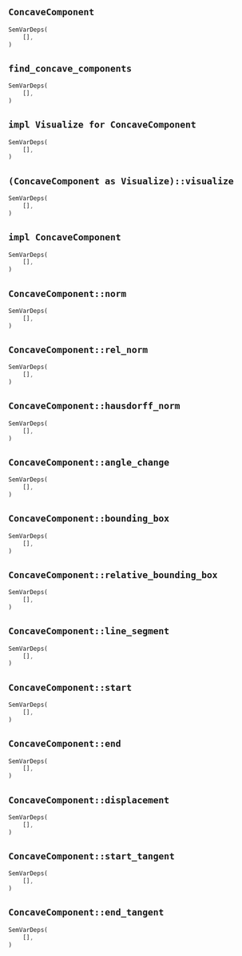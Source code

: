 ## `ConcaveComponent`

```rust
SemVarDeps(
    [],
)
```

## `find_concave_components`

```rust
SemVarDeps(
    [],
)
```

## `impl Visualize for ConcaveComponent`

```rust
SemVarDeps(
    [],
)
```

## `(ConcaveComponent as Visualize)::visualize`

```rust
SemVarDeps(
    [],
)
```

## `impl ConcaveComponent`

```rust
SemVarDeps(
    [],
)
```

## `ConcaveComponent::norm`

```rust
SemVarDeps(
    [],
)
```

## `ConcaveComponent::rel_norm`

```rust
SemVarDeps(
    [],
)
```

## `ConcaveComponent::hausdorff_norm`

```rust
SemVarDeps(
    [],
)
```

## `ConcaveComponent::angle_change`

```rust
SemVarDeps(
    [],
)
```

## `ConcaveComponent::bounding_box`

```rust
SemVarDeps(
    [],
)
```

## `ConcaveComponent::relative_bounding_box`

```rust
SemVarDeps(
    [],
)
```

## `ConcaveComponent::line_segment`

```rust
SemVarDeps(
    [],
)
```

## `ConcaveComponent::start`

```rust
SemVarDeps(
    [],
)
```

## `ConcaveComponent::end`

```rust
SemVarDeps(
    [],
)
```

## `ConcaveComponent::displacement`

```rust
SemVarDeps(
    [],
)
```

## `ConcaveComponent::start_tangent`

```rust
SemVarDeps(
    [],
)
```

## `ConcaveComponent::end_tangent`

```rust
SemVarDeps(
    [],
)
```
